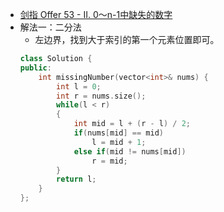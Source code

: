 - [剑指 Offer 53 - II. 0～n-1中缺失的数字](https://leetcode-cn.com/problems/que-shi-de-shu-zi-lcof/)
- 解法一：二分法
    + 左边界，找到大于索引的第一个元素位置即可。
    ```C++
    class Solution {
    public:
        int missingNumber(vector<int>& nums) {
            int l = 0;
            int r = nums.size();
            while(l < r)
            {
                int mid = l + (r - l) / 2;
                if(nums[mid] == mid)
                    l = mid + 1;
                else if(mid != nums[mid])
                    r = mid;
            }
            return l;
        }
    };
    ```